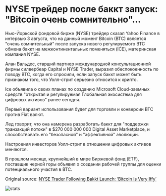 # NYSE трейдер после баккт запуск: "Bitcoin очень сомнительно"...

Нью-Йоркской фондовой бирже (NYSE) трейдер сказал Yahoo Finance в интервью 3 августа, что на данный момент Bitcoin (BTC) является "очень сомнительный" после запуска нового регулируемого BTC обмена баккт на межконтинентальных поменяться (ICE), материнская компания NYSE.

Алан Вальдес, старший партнер международной консультационной фирмы силвербеар Capital и NYSE Trader, выразил обеспокоенность по поводу BTC, когда его спросили, если запуск баккт может быть признаком того, что Уолл-стрит серьезно относится к крипто.

Ice объявила о своих планах по созданию Microsoft Cloud-заемных средств "открытая и регулируемая Глобальная экосистема для цифровых активов" ранее сегодня.

Первый вариант использования будет для торговли и конверсии BTC против Fiat валют.

Лед говорит, что она намерена разработать баккт для "поддержки транзакций потоки" в $270 000 000 000 Digital Asset Marketplace, и способствовать его "безопасной" и "эффективной" эволюции.

Настроения инвесторов Уолл-стрит в отношении цифровых активов меняются.

В прошлом месяце, крупнейший в мире Биржевой фонд (ETF), поставщик черной горы объявил о создании рабочей группы для оценки потенциального участия в BTC.

Original source: [NYSE Trader Following Bakkt Launch: ‘Bitcoin Is Very Iffy’](https://cointelegraph.com/news/nyse-trader-following-bakkt-launch-bitcoin-is-very-iffy)

![stats](https://c.statcounter.com/11760860/0/a89fa40b/1/ "stats")